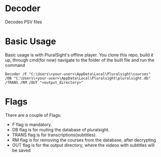 # Decoder
Decodes PSV files

# Basic Usage

Basic usage is with PluralSight's offline player. You clone this repo, build it up, through cmd(for now) navigate to the folder of the built file and run the command

```
Decoder /F "C:\Users\<your-user>\AppData\Local\Pluralsight\courses" /DB "C:\Users\<your-user>\AppData\Local\Pluralsight\pluralsight.db" /TRANS /RM /OUT "<output_directory>"
```

# Flags

There are a couple of Flags:

* F flag is mandatory.
* DB flag is for routing the database of pluralsight.
* TRANS flag is for transcriptions(subtitles).
* RM flag is for removing the courses from the database, after decrypting
* OUT flag is for the output directory, where the videos with subtitles will be saved
